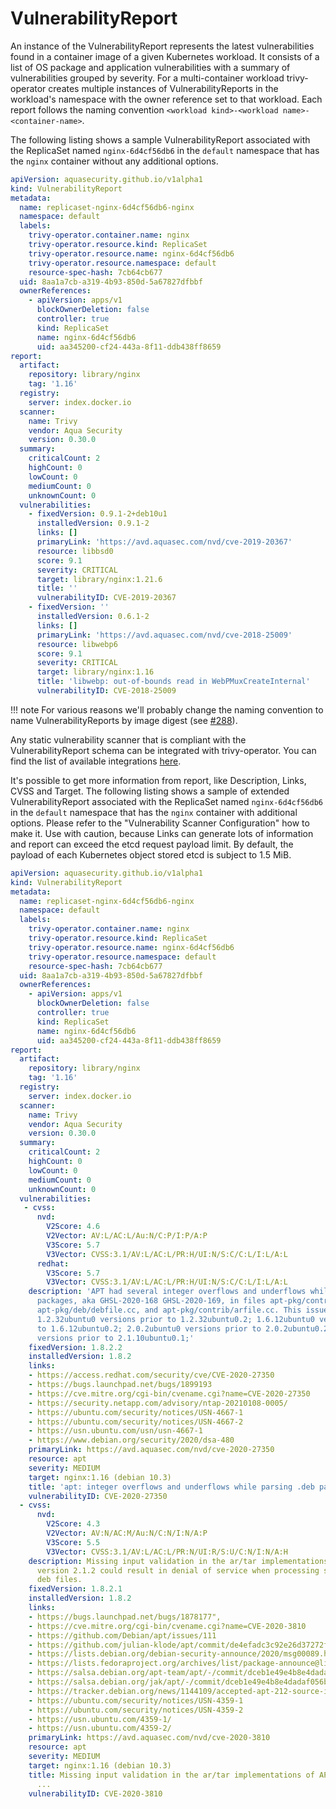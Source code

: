 # VulnerabilityReport

An instance of the VulnerabilityReport represents the latest vulnerabilities found in a container image of a given
Kubernetes workload. It consists of a list of OS package and application vulnerabilities with a summary of
vulnerabilities grouped by severity. For a multi-container workload trivy-operator creates multiple instances
of VulnerabilityReports in the workload's namespace with the owner reference set to that workload.
Each report follows the naming convention `<workload kind>-<workload name>-<container-name>`.

The following listing shows a sample VulnerabilityReport associated with the ReplicaSet named `nginx-6d4cf56db6` in the
`default` namespace that has the `nginx` container without any additional options.

```yaml
apiVersion: aquasecurity.github.io/v1alpha1
kind: VulnerabilityReport
metadata:
  name: replicaset-nginx-6d4cf56db6-nginx
  namespace: default
  labels:
    trivy-operator.container.name: nginx
    trivy-operator.resource.kind: ReplicaSet
    trivy-operator.resource.name: nginx-6d4cf56db6
    trivy-operator.resource.namespace: default
    resource-spec-hash: 7cb64cb677
  uid: 8aa1a7cb-a319-4b93-850d-5a67827dfbbf
  ownerReferences:
    - apiVersion: apps/v1
      blockOwnerDeletion: false
      controller: true
      kind: ReplicaSet
      name: nginx-6d4cf56db6
      uid: aa345200-cf24-443a-8f11-ddb438ff8659
report:
  artifact:
    repository: library/nginx
    tag: '1.16'
  registry:
    server: index.docker.io
  scanner:
    name: Trivy
    vendor: Aqua Security
    version: 0.30.0
  summary:
    criticalCount: 2
    highCount: 0
    lowCount: 0
    mediumCount: 0
    unknownCount: 0
  vulnerabilities:
    - fixedVersion: 0.9.1-2+deb10u1
      installedVersion: 0.9.1-2
      links: []
      primaryLink: 'https://avd.aquasec.com/nvd/cve-2019-20367'
      resource: libbsd0
      score: 9.1
      severity: CRITICAL
      target: library/nginx:1.21.6
      title: ''
      vulnerabilityID: CVE-2019-20367
    - fixedVersion: ''
      installedVersion: 0.6.1-2
      links: []
      primaryLink: 'https://avd.aquasec.com/nvd/cve-2018-25009'
      resource: libwebp6
      score: 9.1
      severity: CRITICAL
      target: library/nginx:1.16
      title: 'libwebp: out-of-bounds read in WebPMuxCreateInternal'
      vulnerabilityID: CVE-2018-25009
```

!!! note
    For various reasons we'll probably change the naming convention to name VulnerabilityReports by image digest (see [#288][issue-288]).

Any static vulnerability scanner that is compliant with the VulnerabilityReport schema can be integrated with trivy-operator.
You can find the list of available integrations [here](./../vulnerability-scanning/index.md).

[issue-288]: https://github.com/aquasecurity/trivy-operator/issues/288

It's possible to get more information from report, like Description, Links, CVSS and Target. The following listing shows a sample of extended VulnerabilityReport associated with the ReplicaSet named `nginx-6d4cf56db6` in the
`default` namespace that has the `nginx` container with additional options. Please refer to the "Vulnerability Scanner Configuration" how to make it.
Use with caution, because Links can generate lots of information and report can exceed the etcd request payload limit. By default, the payload of each Kubernetes object stored etcd is subject to 1.5 MiB.

```yaml
apiVersion: aquasecurity.github.io/v1alpha1
kind: VulnerabilityReport
metadata:
  name: replicaset-nginx-6d4cf56db6-nginx
  namespace: default
  labels:
    trivy-operator.container.name: nginx
    trivy-operator.resource.kind: ReplicaSet
    trivy-operator.resource.name: nginx-6d4cf56db6
    trivy-operator.resource.namespace: default
    resource-spec-hash: 7cb64cb677
  uid: 8aa1a7cb-a319-4b93-850d-5a67827dfbbf
  ownerReferences:
    - apiVersion: apps/v1
      blockOwnerDeletion: false
      controller: true
      kind: ReplicaSet
      name: nginx-6d4cf56db6
      uid: aa345200-cf24-443a-8f11-ddb438ff8659
report:
  artifact:
    repository: library/nginx
    tag: '1.16'
  registry:
    server: index.docker.io
  scanner:
    name: Trivy
    vendor: Aqua Security
    version: 0.30.0
  summary:
    criticalCount: 2
    highCount: 0
    lowCount: 0
    mediumCount: 0
    unknownCount: 0
  vulnerabilities:
   - cvss:
      nvd:
        V2Score: 4.6
        V2Vector: AV:L/AC:L/Au:N/C:P/I:P/A:P
        V3Score: 5.7
        V3Vector: CVSS:3.1/AV:L/AC:L/PR:H/UI:N/S:C/C:L/I:L/A:L
      redhat:
        V3Score: 5.7
        V3Vector: CVSS:3.1/AV:L/AC:L/PR:H/UI:N/S:C/C:L/I:L/A:L
    description: 'APT had several integer overflows and underflows while parsing .deb
      packages, aka GHSL-2020-168 GHSL-2020-169, in files apt-pkg/contrib/extracttar.cc,
      apt-pkg/deb/debfile.cc, and apt-pkg/contrib/arfile.cc. This issue affects: apt
      1.2.32ubuntu0 versions prior to 1.2.32ubuntu0.2; 1.6.12ubuntu0 versions prior
      to 1.6.12ubuntu0.2; 2.0.2ubuntu0 versions prior to 2.0.2ubuntu0.2; 2.1.10ubuntu0
      versions prior to 2.1.10ubuntu0.1;'
    fixedVersion: 1.8.2.2
    installedVersion: 1.8.2
    links:
    - https://access.redhat.com/security/cve/CVE-2020-27350
    - https://bugs.launchpad.net/bugs/1899193
    - https://cve.mitre.org/cgi-bin/cvename.cgi?name=CVE-2020-27350
    - https://security.netapp.com/advisory/ntap-20210108-0005/
    - https://ubuntu.com/security/notices/USN-4667-1
    - https://ubuntu.com/security/notices/USN-4667-2
    - https://usn.ubuntu.com/usn/usn-4667-1
    - https://www.debian.org/security/2020/dsa-480
    primaryLink: https://avd.aquasec.com/nvd/cve-2020-27350
    resource: apt
    severity: MEDIUM
    target: nginx:1.16 (debian 10.3)
    title: 'apt: integer overflows and underflows while parsing .deb packages'
    vulnerabilityID: CVE-2020-27350
  - cvss:
      nvd:
        V2Score: 4.3
        V2Vector: AV:N/AC:M/Au:N/C:N/I:N/A:P
        V3Score: 5.5
        V3Vector: CVSS:3.1/AV:L/AC:L/PR:N/UI:R/S:U/C:N/I:N/A:H
    description: Missing input validation in the ar/tar implementations of APT before
      version 2.1.2 could result in denial of service when processing specially crafted
      deb files.
    fixedVersion: 1.8.2.1
    installedVersion: 1.8.2
    links:
    - https://bugs.launchpad.net/bugs/1878177",
    - https://cve.mitre.org/cgi-bin/cvename.cgi?name=CVE-2020-3810
    - https://github.com/Debian/apt/issues/111
    - https://github.com/julian-klode/apt/commit/de4efadc3c92e26d37272fd310be148ec61dcf36
    - https://lists.debian.org/debian-security-announce/2020/msg00089.html
    - https://lists.fedoraproject.org/archives/list/package-announce@lists.fedoraproject.org/message/U4PEH357MZM2SUGKETMEHMSGQS652QHH/
    - https://salsa.debian.org/apt-team/apt/-/commit/dceb1e49e4b8e4dadaf056be34088b415939cda6
    - https://salsa.debian.org/jak/apt/-/commit/dceb1e49e4b8e4dadaf056be34088b415939cda6
    - https://tracker.debian.org/news/1144109/accepted-apt-212-source-into-unstable/
    - https://ubuntu.com/security/notices/USN-4359-1
    - https://ubuntu.com/security/notices/USN-4359-2
    - https://usn.ubuntu.com/4359-1/
    - https://usn.ubuntu.com/4359-2/
    primaryLink: https://avd.aquasec.com/nvd/cve-2020-3810
    resource: apt
    severity: MEDIUM
    target: nginx:1.16 (debian 10.3)
    title: Missing input validation in the ar/tar implementations of APT before v
      ...
    vulnerabilityID: CVE-2020-3810
```

